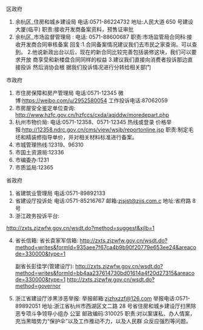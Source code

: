 区政府

1. 余杭区_住房和城乡建设局
   电话:0571-86224732
   地址:人民大道 650 号建设大厦(临平)
   职责:接收开发商备案资料，预售证审批
2. 余杭区_市场监督管理局 :
   电话: 0571-88600687 职责:市场监管局合同科:接收开发商合同审核备案 回复:1.合同备案情况建议我们去市民之家查询。可以查到。 
      2.他说新政出台以后，现在的新合同比较完善包括装修这块，我们可以要求开放 商享受和新楼盘合同同样的权益 3.建议我们直接向消费者投诉那边直接投诉 然后消协会根 据我们投诉情况进行分转给相关部门 

市政府

1. 市住房保障和房产管理局 
   电话:0571-12345
    微博:https://weibo.com/u/2952580054 
   工作投诉电话:87062059
2. 市房屋安全鉴定单位查询: 
   http://www.hzfc.gov.cn/hzfccs/cxda/aqjddw/moredepart.php 
3. 杭州市物价局:
   电话:0571-12358、0571-12345 热线或登录 价格举报:http://12358.ndrc.gov.cn/cms/view/wsjb/reportonline.jsp 
      职责:制定毛坯和精装修指导单价，并对相关材料标准进行备案。 
4. 市城管理热线:12319、96310
5. 市国土资源局:12336 
6. 市编委办:1231 
7. 市质监局:12365 

省政府

1. 省建筑业管理局 电话:0571-89892133 
2. 省建设厅投诉处 电话:0571-85216767 邮箱:zjsjst@zjjs.com.c 地址:省府路 8 号 
3. 浙江政务投诉平台: 

http://zxts.zjzwfw.gov.cn/wsdt.do?method=suggest&xjlb=1 

4. 省长信箱: 
   省长袁家军信箱: 
   http://zxts.zjzwfw.gov.cn/wsdt.do?method=writes&formId=935aee7f67ca4b9b90f20779e653ee24&areacode=330000&type=1 

    副省长彭佳学(管建设厅):
   http://zxts.zjzwfw.gov.cn/wsdt.do?method=writes&formId=bb4aa237614730bd01614a4f20d27315&areacode=330000&type=1 
   http://zxts.zjzwfw.gov.cn/wsdt.do?method=governor

5. 浙江省建设厅涉黑涉恶举报: 
   举报邮箱:zjzhxzzf@126.com 举报电话:0571-89892051 
   地址:浙江省杭州市西湖区文二路 28 号省住房和城乡建设厅扫黑除恶专项斗争领导小组办 公室
    邮政编码:310025 职责:对以案谋私、办人情案，充当黑暗势力“保护伞”以及工作推动不力，以及人民群 众反应强烈等问题。